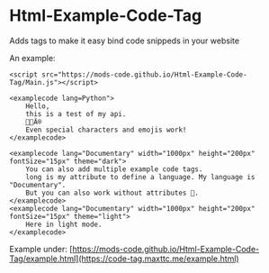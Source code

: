 # Html-Example-Code-Tag
Adds tags to make it easy bind code snippeds in your website

An example:


    <script src="https://mods-code.github.io/Html-Example-Code-Tag/Main.js"></script>

    <examplecode lang=Python">
        Hello,
        this is a test of my api.
        🧑🏼Ä®
        Even special characters and emojis work!
    </examplecode>

    <examplecode lang="Documentary" width="1000px" height="200px" fontSize="15px" theme="dark">
        You can also add multiple example code tags.
        long is my attribute to define a language. My language is "Documentary".
        But you can also work without attributes 🙂.
    </examplecode>
    <examplecode lang="Documentary" width="1000px" height="200px" fontSize="15px" theme="light">
        Here in light mode.
    </examplecode>

Example under:
[https://mods-code.github.io/Html-Example-Code-Tag/example.html](https://code-tag.maxttc.me/example.html)
